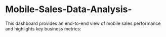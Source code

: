 # Mobile-Sales-Data-Analysis-
This dashboard provides an end-to-end view of mobile sales performance and highlights key business metrics:

